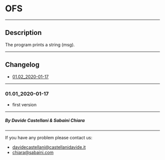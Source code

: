 # OFS
---
## Description
The program prints a string (msg).

---
## Changelog
- [01.02_2020-01-17](#01022020-01-17)
---
### 01.01_2020-01-17
- first version
---
##### By Davide Castellani & Sabaini Chiara
---
If you have any problem please contact us:
- davidecastellani@castellanidavide.it
- chiara@sabaini.com
